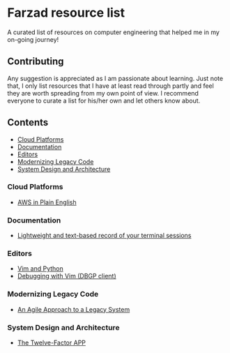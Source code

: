 # Farzad resource list
A curated list of resources on computer engineering that helped me in my on-going journey!

## Contributing
Any suggestion is appreciated as I am passionate about learning. Just note that, I only list resources that I have at least read through partly and feel they are worth spreading from my own point of view.
I recommend everyone to curate a list for his/her own and let others know about.

## Contents
- [Cloud Platforms](#cloud-platforms)
- [Documentation](#documentation)
- [Editors](#editors)
- [Modernizing Legacy Code](#modernizing-legacy-code)
- [System Design and Architecture](#system-design-and-architecture)

### Cloud Platforms
- [AWS in Plain English](https://www.expeditedssl.com/aws-in-plain-english)

### Documentation
- [Lightweight and text-based record of your terminal sessions](https://asciinema.org)

### Editors
- [Vim and Python](https://realpython.com/blog/python/vim-and-python-a-match-made-in-heaven/)
- [Debugging with Vim (DBGP client)](https://github.com/joonty/vdebug)

### Modernizing Legacy Code
- [An Agile Approach to a Legacy System](http://cdn.pols.co.uk/papers/agile-approach-to-legacy-systems.pdf)

### System Design and Architecture
- [The Twelve-Factor APP](https://12factor.net)

